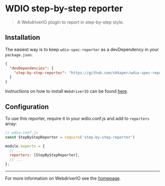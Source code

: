 WDIO step-by-step reporter
==================

> A WebdriverIO plugin to report in step-by-step style.

## Installation

The easiest way is to keep `wdio-spec-reporter` as a devDependency in your `package.json`.

```json
{
  "devDependencies": {
    "step-by-step-reporter": "https://github.com/shkaper/wdio-spec-reporter.git#master"
  }
}
```

Instructions on how to install `WebdriverIO` can be found [here](http://webdriver.io/guide/getstarted/install.html).

## Configuration

To use this reporter, require it in your wdio.conf.js and add to `reporters` array:

```js
// wdio.conf.js
const StepByStepReporter = require('step-by-step-reporter')

module.exports = {
  // ...
  reporters: [StepByStepReporter],
  // ...
};
```

----

For more information on WebdriverIO see the [homepage](http://webdriver.io).
